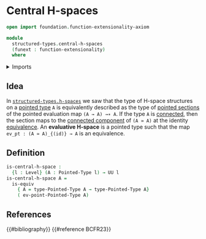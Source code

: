 # Central H-spaces

```agda
open import foundation.function-extensionality-axiom

module
  structured-types.central-h-spaces
  (funext : function-extensionality)
  where
```

<details><summary>Imports</summary>

```agda
open import foundation.equivalences funext
open import foundation.universe-levels

open import structured-types.pointed-types
```

</details>

## Idea

In [`structured-types.h-spaces`](structured-types.h-spaces.md) we saw that the
type of H-space structures on a
[pointed type](structured-types.pointed-types.md) `A` is equivalently described
as the type of [pointed sections](structured-types.pointed-types.md) of the
pointed evaluation map `(A → A) →∗ A`. If the type `A` is
[connected](foundation.connected-types.md), then the section maps to the
[connected component](foundation.connected-components.md) of `(A ≃ A)` at the
identity [equivalence](foundation-core.equivalences.md). An **evaluative
H-space** is a pointed type such that the map `ev_pt : (A ≃ A)_{(id)} → A` is an
equivalence.

## Definition

```agda
is-central-h-space :
  {l : Level} (A : Pointed-Type l) → UU l
is-central-h-space A =
  is-equiv
    { A = type-Pointed-Type A → type-Pointed-Type A}
    ( ev-point-Pointed-Type A)
```

## References

{{#bibliography}} {{#reference BCFR23}}
